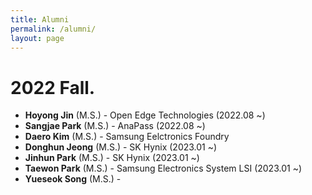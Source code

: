 ```yaml
---
title: Alumni
permalink: /alumni/
layout: page
---
```


# 2022 Fall.
* **Hoyong Jin** (M.S.) - Open Edge Technologies (2022.08 ~)
* **Sangjae Park** (M.S.) - AnaPass (2022.08 ~)
* **Daero Kim** (M.S.) - Samsung Eelctronics Foundry
* **Donghun Jeong** (M.S.) - SK Hynix (2023.01 ~)
* **Jinhun Park** (M.S.) - SK Hynix (2023.01 ~)
* **Taewon Park** (M.S.) - Samsung Electronics System LSI (2023.01 ~)
* **Yueseok Song** (M.S.) - 
